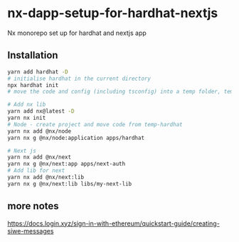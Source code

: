 # nx-dapp-setup-for-hardhat-nextjs

Nx monorepo set up for hardhat and nextjs app

## Installation

```bash
yarn add hardhat -D
# initialise hardhat in the current directory
npx hardhat init
# move the code and config (including tsconfig) into a temp folder, temp-hardhat

# Add nx lib
yarn add nx@latest -D
yarn nx init
# Node - create project and move code from temp-hardhat
yarn nx add @nx/node
yarn nx g @nx/node:application apps/hardhat

# Next js
yarn nx add @nx/next
yarn nx g @nx/next:app apps/next-auth
# Add lib for next
yarn nx add @nx/next:lib
yarn nx g @nx/next:lib libs/my-next-lib
```

## more notes

https://docs.login.xyz/sign-in-with-ethereum/quickstart-guide/creating-siwe-messages
